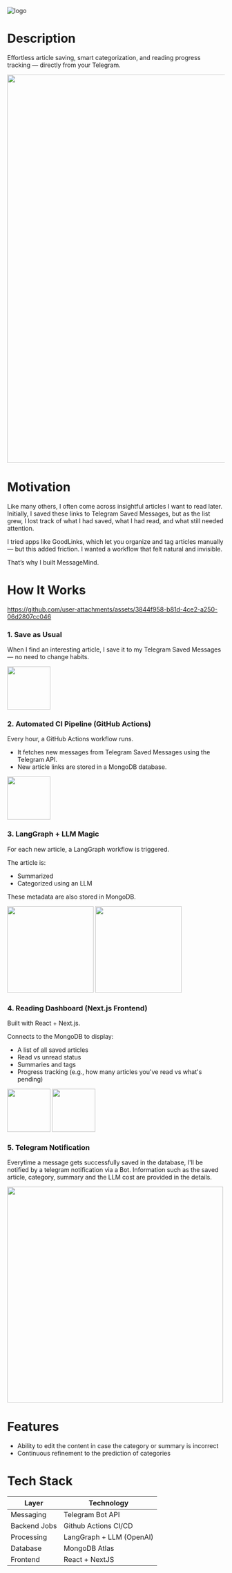 ![logo](https://github.com/user-attachments/assets/eaca9fab-44c9-42f6-aaa8-491db4724966)

# Description
Effortless article saving, smart categorization, and reading progress tracking — directly from your Telegram.

<img src="https://github.com/user-attachments/assets/8f5559b6-6a89-4480-b772-e8eb07c4317e" width="900"/>


# Motivation
Like many others, I often come across insightful articles I want to read later. Initially, I saved these links to Telegram Saved Messages, but as the list grew, I lost track of what I had saved, what I had read, and what still needed attention.

I tried apps like GoodLinks, which let you organize and tag articles manually — but this added friction. I wanted a workflow that felt natural and invisible.

That’s why I built MessageMind.


# How It Works

https://github.com/user-attachments/assets/3844f958-b81d-4ce2-a250-06d2807cc046



### 1. Save as Usual
When I find an interesting article, I save it to my Telegram Saved Messages — no need to change habits.

<img src="https://github.com/user-attachments/assets/0761f914-9de8-47b4-8f25-c96f39e60569" width="100"/>

### 2. Automated CI Pipeline (GitHub Actions)
Every hour, a GitHub Actions workflow runs. 
- It fetches new messages from Telegram Saved Messages using the Telegram API.
- New article links are stored in a MongoDB database.

<img src="https://github.com/user-attachments/assets/08488b43-212a-435f-82c7-82fb4934c7a3" width="100"/>

### 3. LangGraph + LLM Magic
For each new article, a LangGraph workflow is triggered.

The article is:
- Summarized
- Categorized using an LLM

These metadata are also stored in MongoDB.

<img src="https://github.com/user-attachments/assets/36f5e021-c3ec-4c1a-a53b-543f4f216bcb" width="200"/>

<img src="https://github.com/user-attachments/assets/1f5af40e-0f5a-4505-a736-18304b612128" width="200"/>


### 4. Reading Dashboard (Next.js Frontend)
Built with React + Next.js.

Connects to the MongoDB to display:
- A list of all saved articles
- Read vs unread status
- Summaries and tags
- Progress tracking (e.g., how many articles you've read vs what's pending)

<img src="https://github.com/user-attachments/assets/0dc8ed2b-6dbb-4446-8a2b-2e84e92e0b69" width="100"/>

<img src="https://github.com/user-attachments/assets/e61b0689-5547-4b7f-863b-7d199083f0b2" width="100"/>

### 5. Telegram Notification
Everytime a message gets successfully saved in the database, I'll be notified by a telegram notification via a Bot.
Information such as the saved article, category, summary and the LLM cost are provided in the details.

<img src="https://github.com/user-attachments/assets/acfe34cb-3978-4b59-9088-236876df2f06" width="500"/>


# Features
- Ability to edit the content in case the category or summary is incorrect
- Continuous refinement to the prediction of categories


# Tech Stack
| Layer  | Technology |
| ------------- | ------------- |
| Messaging  | Telegram Bot API  |
| Backend Jobs  | Github Actions CI/CD  |
| Processing  | LangGraph + LLM (OpenAI)  |
| Database  | MongoDB Atlas  |
| Frontend  | React + NextJS  |
